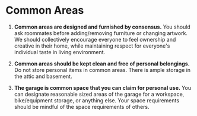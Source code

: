# Common Areas

1. **Common areas are designed and furnished by consensus.** You should ask roommates before adding/removing furniture or changing artwork. We should collectively encourage everyone to feel ownership and creative in their home, while maintaining respect for everyone's individual taste in living environment.

2. **Common areas should be kept clean and free of personal belongings.** Do not store personal items in common areas. There is ample storage in the attic and basement.

3. **The garage is common space that you can claim for personal use.** You can designate reasonable sized areas of the garage for a workspace, bike/equipment storage, or anything else. Your space requirements should be mindful of the space requirements of others.
